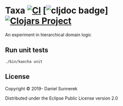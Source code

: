 # Taxa [![CI](https://github.com/kardan/taxa/workflows/CI/badge.svg)](https://github.com/kardan/taxa/actions) [![cljdoc badge](https://cljdoc.org/badge/kardan/taxa)] [![Clojars Project](https://img.shields.io/clojars/v/org.clojars.kardan/taxa.svg)](https://clojars.org/org.clojars.kardan/taxa)

An experiment in hierarchical domain logic

## Run unit tests
```
./bin/kaocha unit
```

## License
Copyright © 2019- Daniel Sunnerek

Distributed under the Eclipse Public License version 2.0
